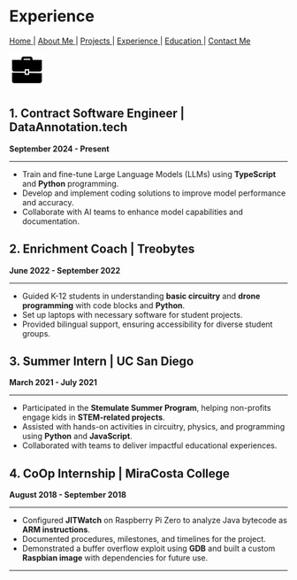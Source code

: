 # Experience
[ Home ](README.md) | [ About Me ](aboutme.md) | [ Projects ](projects.md) | [ Experience ](experience.md) | [ Education ](education.md) | [ Contact Me ](contactMe.md)

![Work Experience](assets/images/briefcase.gif)

## 1. Contract Software Engineer | DataAnnotation.tech  
**September 2024 - Present**  
___

- Train and fine-tune Large Language Models (LLMs) using **TypeScript** and **Python** programming.
- Develop and implement coding solutions to improve model performance and accuracy.
- Collaborate with AI teams to enhance model capabilities and documentation.

## 2. Enrichment Coach | Treobytes  
**June 2022 - September 2022**  
___

- Guided K-12 students in understanding **basic circuitry** and **drone programming** with code blocks and **Python**.
- Set up laptops with necessary software for student projects.
- Provided bilingual support, ensuring accessibility for diverse student groups.

## 3. Summer Intern | UC San Diego  
**March 2021 - July 2021**  
___

- Participated in the **Stemulate Summer Program**, helping non-profits engage kids in **STEM-related projects**.
- Assisted with hands-on activities in circuitry, physics, and programming using **Python** and **JavaScript**.
- Collaborated with teams to deliver impactful educational experiences.

## 4. CoOp Internship | MiraCosta College  
**August 2018 - September 2018**  
___

- Configured **JITWatch** on Raspberry Pi Zero to analyze Java bytecode as **ARM instructions**.
- Documented procedures, milestones, and timelines for the project.
- Demonstrated a buffer overflow exploit using **GDB** and built a custom **Raspbian image** with dependencies for future use.

___
